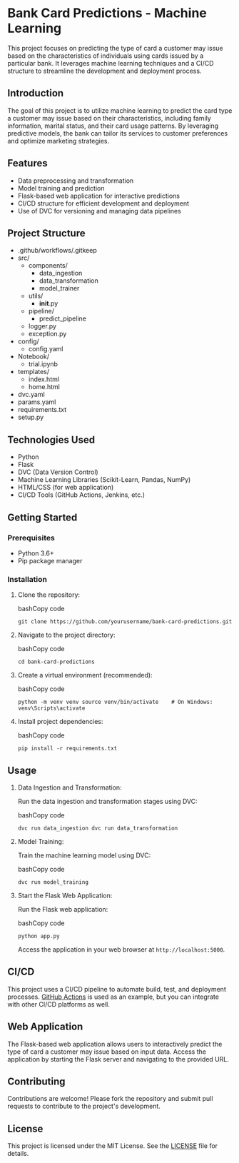 
# Bank Card Predictions - Machine Learning

This project focuses on predicting the type of card a customer may issue based on the characteristics of individuals using cards issued by a particular bank. It leverages machine learning techniques and a CI/CD structure to streamline the development and deployment process.


## Introduction

The goal of this project is to utilize machine learning to predict the card type a customer may issue based on their characteristics, including family information, marital status, and their card usage patterns. By leveraging predictive models, the bank can tailor its services to customer preferences and optimize marketing strategies.

## Features

-   Data preprocessing and transformation
-   Model training and prediction
-   Flask-based web application for interactive predictions
-   CI/CD structure for efficient development and deployment
-   Use of DVC for versioning and managing data pipelines

## Project Structure
- .github/workflows/.gitkeep
- src/
  - components/
    - data_ingestion
    - data_transformation
    - model_trainer
  - utils/
    - __init__.py
  - pipeline/
    - predict_pipeline
  - logger.py
  - exception.py
- config/
  - config.yaml
- Notebook/
  - trial.ipynb
- templates/
  - index.html
  - home.html
- dvc.yaml
- params.yaml
- requirements.txt
- setup.py
     

## Technologies Used

-   Python
-   Flask
-   DVC (Data Version Control)
-   Machine Learning Libraries (Scikit-Learn, Pandas, NumPy)
-   HTML/CSS (for web application)
-   CI/CD Tools (GitHub Actions, Jenkins, etc.)

## Getting Started

### Prerequisites

-   Python 3.6+
-   Pip package manager

### Installation

1.  Clone the repository:
    
    bashCopy code
    
    `git clone https://github.com/yourusername/bank-card-predictions.git` 
    
2.  Navigate to the project directory:
    
    bashCopy code
    
    `cd bank-card-predictions` 
    
3.  Create a virtual environment (recommended):
    
    bashCopy code
    
    `python -m venv venv
    source venv/bin/activate    # On Windows: venv\Scripts\activate` 
    
4.  Install project dependencies:
    
    bashCopy code
    
    `pip install -r requirements.txt` 
    

## Usage

1.  Data Ingestion and Transformation:
    
    Run the data ingestion and transformation stages using DVC:
    
    bashCopy code
    
    `dvc run data_ingestion
    dvc run data_transformation` 
    
2.  Model Training:
    
    Train the machine learning model using DVC:
    
    bashCopy code
    
    `dvc run model_training` 
    
3.  Start the Flask Web Application:
    
    Run the Flask web application:
    
    bashCopy code
    
    `python app.py` 
    
    Access the application in your web browser at `http://localhost:5000`.
    

## CI/CD

This project uses a CI/CD pipeline to automate build, test, and deployment processes. [GitHub Actions](https://docs.github.com/en/actions) is used as an example, but you can integrate with other CI/CD platforms as well.

## Web Application

The Flask-based web application allows users to interactively predict the type of card a customer may issue based on input data. Access the application by starting the Flask server and navigating to the provided URL.

## Contributing

Contributions are welcome! Please fork the repository and submit pull requests to contribute to the project's development.

## License

This project is licensed under the MIT License. See the [LICENSE](https://chat.openai.com/LICENSE) file for details.
